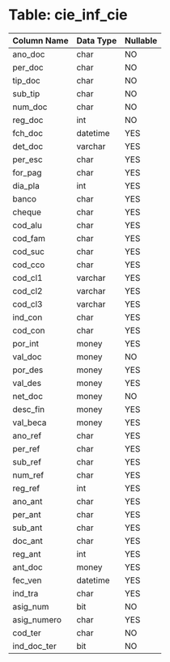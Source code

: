 # Table: cie_inf_cie

| Column Name | Data Type | Nullable |
|-------------|-----------|----------|
| ano_doc | char | NO |
| per_doc | char | NO |
| tip_doc | char | NO |
| sub_tip | char | NO |
| num_doc | char | NO |
| reg_doc | int | NO |
| fch_doc | datetime | YES |
| det_doc | varchar | YES |
| per_esc | char | YES |
| for_pag | char | YES |
| dia_pla | int | YES |
| banco | char | YES |
| cheque | char | YES |
| cod_alu | char | YES |
| cod_fam | char | YES |
| cod_suc | char | YES |
| cod_cco | char | YES |
| cod_cl1 | varchar | YES |
| cod_cl2 | varchar | YES |
| cod_cl3 | varchar | YES |
| ind_con | char | YES |
| cod_con | char | YES |
| por_int | money | YES |
| val_doc | money | NO |
| por_des | money | YES |
| val_des | money | YES |
| net_doc | money | NO |
| desc_fin | money | YES |
| val_beca | money | YES |
| ano_ref | char | YES |
| per_ref | char | YES |
| sub_ref | char | YES |
| num_ref | char | YES |
| reg_ref | int | YES |
| ano_ant | char | YES |
| per_ant | char | YES |
| sub_ant | char | YES |
| doc_ant | char | YES |
| reg_ant | int | YES |
| ant_doc | money | YES |
| fec_ven | datetime | YES |
| ind_tra | char | YES |
| asig_num | bit | NO |
| asig_numero | char | YES |
| cod_ter | char | NO |
| ind_doc_ter | bit | NO |
